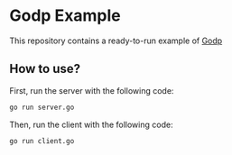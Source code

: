 # Godp Example
This repository contains a ready-to-run example  of [Godp]("https://github.com/omidfth/godp")
## How to use?
First, run the server with the following code:
```sh
go run server.go
```

Then, run the client with the following code:
```sh
go run client.go
``````